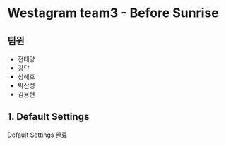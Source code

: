 # Westagram team3 - Before Sunrise

## 팀원

- 전태양
- 강단
- 성해호
- 박산성
- 김용현

## 1. Default Settings

Default Settings 완료
